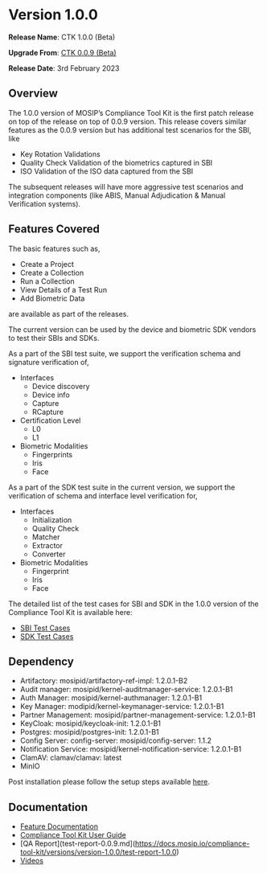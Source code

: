 # Version 1.0.0

**Release Name**: CTK 1.0.0 (Beta)

**Upgrade From**: [CTK 0.0.9 (Beta)](version-0.0.9.md)

**Release Date**: 3rd February 2023

## Overview

The 1.0.0 version of MOSIP’s Compliance Tool Kit is the first patch release on top of the release on top of 0.0.9 version. This release covers similar features as the 0.0.9 version but has additional test scenarios for the SBI, like

* Key Rotation Validations
* Quality Check Validation of the biometrics captured in SBI
* ISO Validation of the ISO data captured from the SBI

The subsequent releases will have more aggressive test scenarios and integration components (like ABIS, Manual Adjudication & Manual Verification systems).

## Features Covered

The basic features such as,

* Create a Project
* Create a Collection
* Run a Collection
* View Details of a Test Run
* Add Biometric Data

are available as part of the releases.

The current version can be used by the device and biometric SDK vendors to test their SBIs and SDKs.

As a part of the SBI test suite, we support the verification schema and signature verification of,

* Interfaces
  * Device discovery
  * Device info
  * Capture
  * RCapture
* Certification Level
  * L0
  * L1
* Biometric Modalities
  * Fingerprints
  * Iris
  * Face

As a part of the SDK test suite in the current version, we support the verification of schema and interface level verification for,

* Interfaces
  * Initialization
  * Quality Check
  * Matcher
  * Extractor
  * Converter
* Biometric Modalities
  * Fingerprint
  * Iris
  * Face

The detailed list of the test cases for SBI and SDK in the 1.0.0 version of the Compliance Tool Kit is available here:

* [SBI Test Cases](https://github.com/mosip/mosip-compliance-toolkit/blob/1.0.0/resources/compliance\_test\_definitions\_sbi.json)
* [SDK Test Cases](https://github.com/mosip/mosip-compliance-toolkit/blob/1.0.0/resources/compliance\_test\_definitions\_sdk.json)

## Dependency

* Artifactory: mosipid/artifactory-ref-impl: 1.2.0.1-B2
* Audit manager: mosipid/kernel-auditmanager-service: 1.2.0.1-B1
* Auth Manager: mosipid/kernel-authmanager: 1.2.0.1-B1
* Key Manager: modipid/kernel-keymanager-service: 1.2.0.1-B1
* Partner Management: mosipid/partner-management-service: 1.2.0.1-B1
* KeyCloak: mosipid/keycloak-init: 1.2.0.1-B1
* Postgres: mosipid/postgres-init: 1.2.0.1-B1
* Config Server: config-server: mosipid/config-server: 1.1.2
* Notification Service: mosipid/kernel-notification-service: 1.2.0.1-B1
* ClamAV: clamav/clamav: latest
* MinIO

Post installation please follow the setup steps available [here](setup-steps-1.0.0.md).

## Documentation

* [Feature Documentation](./)
* [Compliance Tool Kit User Guide](user-guide.md)
* [QA Report](test-report-0.0.9.md](https://docs.mosip.io/compliance-tool-kit/versions/version-1.0.0/test-report-1.0.0)
* [Videos](https://www.youtube.com/playlist?list=PLJH-POb\_55z8YYS\_qAk\_QNBQeiQ2VrtZD)
